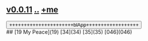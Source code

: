 ## [v0.0.11](https://github.com/littleflute/Songs/edit/master/i/readme.md) [..](..) [+me](https://littleflute.github.io/Songs/i)

<div id = "id_div_4_plx">
  <button id = "id_btn_4_blApp">++++++++++++++++++++++blApp++++++++++++++++++</button> 
</div> 
## [19 My Peace](19) [34](34) [35](35) [046](046)
